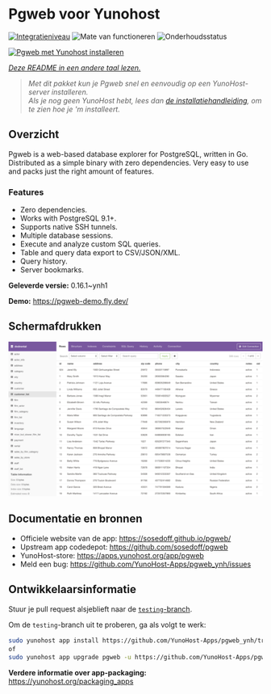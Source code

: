 <!--
NB: Deze README is automatisch gegenereerd door <https://github.com/YunoHost/apps/tree/master/tools/readme_generator>
Hij mag NIET handmatig aangepast worden.
-->

# Pgweb voor Yunohost

[![Integratieniveau](https://dash.yunohost.org/integration/pgweb.svg)](https://ci-apps.yunohost.org/ci/apps/pgweb/) ![Mate van functioneren](https://ci-apps.yunohost.org/ci/badges/pgweb.status.svg) ![Onderhoudsstatus](https://ci-apps.yunohost.org/ci/badges/pgweb.maintain.svg)

[![Pgweb met Yunohost installeren](https://install-app.yunohost.org/install-with-yunohost.svg)](https://install-app.yunohost.org/?app=pgweb)

*[Deze README in een andere taal lezen.](./ALL_README.md)*

> *Met dit pakket kun je Pgweb snel en eenvoudig op een YunoHost-server installeren.*  
> *Als je nog geen YunoHost hebt, lees dan [de installatiehandleiding](https://yunohost.org/install), om te zien hoe je 'm installeert.*

## Overzicht

Pgweb is a web-based database explorer for PostgreSQL, written in Go. Distributed as a simple binary with zero dependencies. Very easy to use and packs just the right amount of features.

### Features

- Zero dependencies.
- Works with PostgreSQL 9.1+.
- Supports native SSH tunnels.
- Multiple database sessions.
- Execute and analyze custom SQL queries.
- Table and query data export to CSV/JSON/XML.
- Query history.
- Server bookmarks.


**Geleverde versie:** 0.16.1~ynh1

**Demo:** <https://pgweb-demo.fly.dev/>

## Schermafdrukken

![Schermafdrukken van Pgweb](./doc/screenshots/screenshot.png)

## Documentatie en bronnen

- Officiele website van de app: <https://sosedoff.github.io/pgweb/>
- Upstream app codedepot: <https://github.com/sosedoff/pgweb>
- YunoHost-store: <https://apps.yunohost.org/app/pgweb>
- Meld een bug: <https://github.com/YunoHost-Apps/pgweb_ynh/issues>

## Ontwikkelaarsinformatie

Stuur je pull request alsjeblieft naar de [`testing`-branch](https://github.com/YunoHost-Apps/pgweb_ynh/tree/testing).

Om de `testing`-branch uit te proberen, ga als volgt te werk:

```bash
sudo yunohost app install https://github.com/YunoHost-Apps/pgweb_ynh/tree/testing --debug
of
sudo yunohost app upgrade pgweb -u https://github.com/YunoHost-Apps/pgweb_ynh/tree/testing --debug
```

**Verdere informatie over app-packaging:** <https://yunohost.org/packaging_apps>
